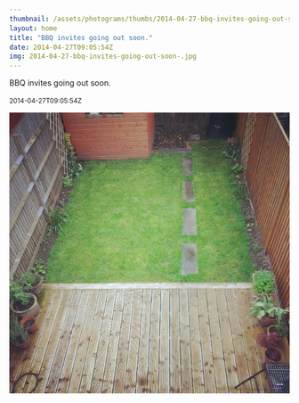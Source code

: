 ```yaml
---
thumbnail: /assets/photograms/thumbs/2014-04-27-bbq-invites-going-out-soon-.jpg
layout: home
title: "BBQ invites going out soon."
date: 2014-04-27T09:05:54Z
img: 2014-04-27-bbq-invites-going-out-soon-.jpg
---
```


BBQ invites going out soon.

<small>2014-04-27T09:05:54Z</small>

![BBQ invites going out soon.](/assets/photograms/original/2014-04-27-bbq-invites-going-out-soon-.jpg)
